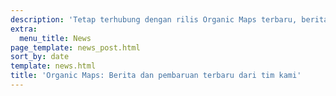 ```yaml
---
description: 'Tetap terhubung dengan rilis Organic Maps terbaru, berita dan pembaruan dari tim kami'
extra:
  menu_title: News
page_template: news_post.html
sort_by: date
template: news.html
title: 'Organic Maps: Berita dan pembaruan terbaru dari tim kami'
---
```

